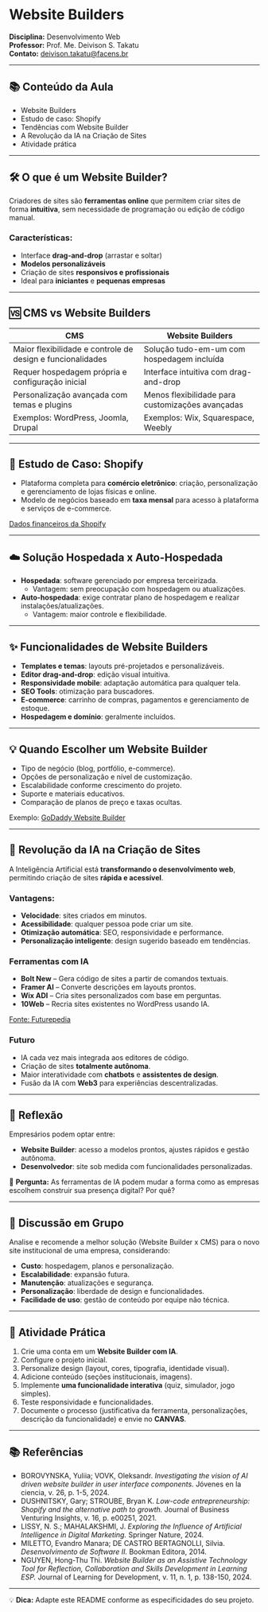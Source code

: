 # Website Builders

**Disciplina:** Desenvolvimento Web  
**Professor:** Prof. Me. Deivison S. Takatu  
**Contato:** deivison.takatu@facens.br  

---

## 📚 Conteúdo da Aula

- Website Builders  
- Estudo de caso: Shopify  
- Tendências com Website Builder  
- A Revolução da IA na Criação de Sites  
- Atividade prática  

---

## 🛠️ O que é um Website Builder?

Criadores de sites são **ferramentas online** que permitem criar sites de forma **intuitiva**, sem necessidade de programação ou edição de código manual.

### Características:
- Interface **drag-and-drop** (arrastar e soltar)
- **Modelos personalizáveis**
- Criação de sites **responsivos e profissionais**
- Ideal para **iniciantes** e **pequenas empresas**

---

## 🆚 CMS vs Website Builders

| **CMS** | **Website Builders** |
|---------|----------------------|
| Maior flexibilidade e controle de design e funcionalidades | Solução tudo-em-um com hospedagem incluída |
| Requer hospedagem própria e configuração inicial | Interface intuitiva com drag-and-drop |
| Personalização avançada com temas e plugins | Menos flexibilidade para customizações avançadas |
| Exemplos: WordPress, Joomla, Drupal | Exemplos: Wix, Squarespace, Weebly |

---

## 💼 Estudo de Caso: Shopify

- Plataforma completa para **comércio eletrônico**: criação, personalização e gerenciamento de lojas físicas e online.
- Modelo de negócios baseado em **taxa mensal** para acesso à plataforma e serviços de e-commerce.

[Dados financeiros da Shopify](https://www.macrotrends.net/)

---

## ☁️ Solução Hospedada x Auto-Hospedada

- **Hospedada**: software gerenciado por empresa terceirizada.  
  - Vantagem: sem preocupação com hospedagem ou atualizações.
- **Auto-hospedada**: exige contratar plano de hospedagem e realizar instalações/atualizações.  
  - Vantagem: maior controle e flexibilidade.

---

## ✨ Funcionalidades de Website Builders

- **Templates e temas**: layouts pré-projetados e personalizáveis.
- **Editor drag-and-drop**: edição visual intuitiva.
- **Responsividade mobile**: adaptação automática para qualquer tela.
- **SEO Tools**: otimização para buscadores.
- **E-commerce**: carrinho de compras, pagamentos e gerenciamento de estoque.
- **Hospedagem e domínio**: geralmente incluídos.

---

## 💡 Quando Escolher um Website Builder

- Tipo de negócio (blog, portfólio, e-commerce).  
- Opções de personalização e nível de customização.  
- Escalabilidade conforme crescimento do projeto.  
- Suporte e materiais educativos.  
- Comparação de planos de preço e taxas ocultas.

Exemplo: [GoDaddy Website Builder](https://websites.godaddy.com/)

---

## 🤖 Revolução da IA na Criação de Sites

A Inteligência Artificial está **transformando o desenvolvimento web**, permitindo criação de sites **rápida e acessível**.

### Vantagens:
- **Velocidade**: sites criados em minutos.  
- **Acessibilidade**: qualquer pessoa pode criar um site.  
- **Otimização automática**: SEO, responsividade e performance.  
- **Personalização inteligente**: design sugerido baseado em tendências.

### Ferramentas com IA
- **Bolt New** – Gera código de sites a partir de comandos textuais.  
- **Framer AI** – Converte descrições em layouts prontos.  
- **Wix ADI** – Cria sites personalizados com base em perguntas.  
- **10Web** – Recria sites existentes no WordPress usando IA.

[Fonte: Futurepedia](https://www.futurepedia.io/)

### Futuro
- IA cada vez mais integrada aos editores de código.  
- Criação de sites **totalmente autônoma**.  
- Maior interatividade com **chatbots** e **assistentes de design**.  
- Fusão da IA com **Web3** para experiências descentralizadas.

---

## 🧩 Reflexão

Empresários podem optar entre:
- **Website Builder**: acesso a modelos prontos, ajustes rápidos e gestão autônoma.  
- **Desenvolvedor**: site sob medida com funcionalidades personalizadas.

💭 **Pergunta:** As ferramentas de IA podem mudar a forma como as empresas escolhem construir sua presença digital? Por quê?

---

## 👥 Discussão em Grupo

Analise e recomende a melhor solução (Website Builder x CMS) para o novo site institucional de uma empresa, considerando:

- **Custo**: hospedagem, planos e personalização.  
- **Escalabilidade**: expansão futura.  
- **Manutenção**: atualizações e segurança.  
- **Personalização**: liberdade de design e funcionalidades.  
- **Facilidade de uso**: gestão de conteúdo por equipe não técnica.

---

## 🧪 Atividade Prática

1. Crie uma conta em um **Website Builder com IA**.  
2. Configure o projeto inicial.  
3. Personalize design (layout, cores, tipografia, identidade visual).  
4. Adicione conteúdo (seções institucionais, imagens).  
5. Implemente **uma funcionalidade interativa** (quiz, simulador, jogo simples).  
6. Teste responsividade e funcionalidades.  
7. Documente o processo (justificativa da ferramenta, personalizações, descrição da funcionalidade) e envie no **CANVAS**.

---

## 📚 Referências

- BOROVYNSKA, Yuliia; VOVK, Oleksandr. *Investigating the vision of AI driven website builder in user interface components.* Jóvenes en la ciencia, v. 26, p. 1-5, 2024.  
- DUSHNITSKY, Gary; STROUBE, Bryan K. *Low-code entrepreneurship: Shopify and the alternative path to growth.* Journal of Business Venturing Insights, v. 16, p. e00251, 2021.  
- LISSY, N. S.; MAHALAKSHMI, J. *Exploring the Influence of Artificial Intelligence in Digital Marketing.* Springer Nature, 2024.  
- MILETTO, Evandro Manara; DE CASTRO BERTAGNOLLI, Silvia. *Desenvolvimento de Software II.* Bookman Editora, 2014.  
- NGUYEN, Hong-Thu Thi. *Website Builder as an Assistive Technology Tool for Reflection, Collaboration and Skills Development in Learning ESP.* Journal of Learning for Development, v. 11, n. 1, p. 138-150, 2024.

---

💡 **Dica:** Adapte este README conforme as especificidades do seu projeto.
